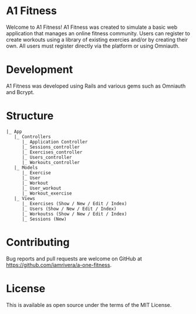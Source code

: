 
# A1 Fitness

Welcome to A1 Fitness! 
A1 Fitness was created to simulate a basic web application that manages an online fitness community. Users can register to create workouts using a library of existing exercies and/or by creating their own. All users must register directly via the platform or using Omniauth.


# Development
A1 Fitness was developed using Rails and various gems such as Omniauth and Bcrypt. 

# Structure 
```
|_ App
   |_ Controllers 
      |_ Application Controller 
      |_ Sessions_controller
      |_ Exercises_controller
      |_ Users_controller
      |_ Workouts_controller
   |_ Models
      |_ Exercise
      |_ User
      |_ Workout
      |_ User_workout
      |_ Workout_exercise
   |_ Views
      |_ Exercises (Show / New / Edit / Index)
      |_ Users (Show / New / Edit / Index)
      |_ Workoutss (Show / New / Edit / Index)
      |_ Sessions (New)
```

# Contributing
Bug reports and pull requests are welcome on GitHub at https://github.com/iamrivera/a-one-fitness.

# License
This is available as open source under the terms of the MIT License.
